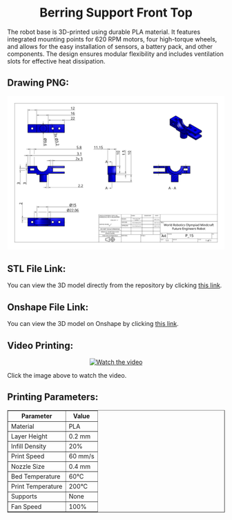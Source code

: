 <div align="center">
  <h1>Berring Support Front Top</h1>
</div>

<p>The robot base is 3D-printed using durable PLA material. It features integrated mounting points for 620 RPM motors, four high-torque wheels, and allows for the easy installation of sensors, a battery pack, and other components. The design ensures modular flexibility and includes ventilation slots for effective heat dissipation.</p>

<div align="left">
  <h2>Drawing PNG:</h2>
  <p align="center">
    <img src="https://github.com/DexterTaha/WRO-FE-2024-Mindcraft-International/blob/main/Models/%20Parts/0x07-Berring%20Support%20Front%20Top/Drawing%20Berring%20Front%20Top.png" alt="Robot Base Drawing" width="1000">
  </p>
</div>

<div align="left">
  <h2>STL File Link:</h2>
  <p>You can view the 3D model directly from the repository by clicking <a href="https://github.com/DexterTaha/WRO-FE-2024-Mindcraft-International/blob/main/Models/%20Parts/0x07-Berring%20Support%20Front%20Top/Berring%20Support%20Front%20Top.stl" target="_blank">this link</a>.</p>
</div>

<div align="left">
  <h2>Onshape File Link:</h2>
  <p>You can view the 3D model on Onshape by clicking <a href="https://cad.onshape.com/documents/1c6f1405e84d0c390333223c/w/c90b719cdc670bdbfb16a84e/e/bc36db58aa5e8f6d1aebc9fc?renderMode=0&uiState=671e310c2b083d3d38a53b07" target="_blank">this link</a>.</p>
</div>

<div align="left">
  <h2>Video Printing:</h2>
  <p align="center">
    <a href="https://www.youtube.com/watch?v=bl3os-XZJMo&list=PLf8kIvXqxCoA1BqdyIc0BufjEty1oEdxA&index=11" target="_blank">
  <img src="https://img.youtube.com/vi/bl3os-XZJMo/maxresdefault.jpg" alt="Watch the video" width="800">
    </a>
  </p>
  <p>Click the image above to watch the video.</p>
</div>

<div align="left">
  <h2>Printing Parameters:</h2>
</div>

<!-- Table for printing parameters -->
<table border="1" cellpadding="10" cellspacing="0">
  <thead>
    <tr>
      <th>Parameter</th>
      <th>Value</th>
    </tr>
  </thead>
  <tbody>
    <tr>
      <td>Material</td>
      <td>PLA</td>
    </tr>
    <tr>
      <td>Layer Height</td>
      <td>0.2 mm</td>
    </tr>
    <tr>
      <td>Infill Density</td>
      <td>20%</</td>
    </tr>
    <tr>
      <td>Print Speed</td>
      <td>60 mm/s</td>
    </tr>
    <tr>
      <td>Nozzle Size</td>
      <td>0.4 mm</td>
    </tr>
    <tr>
      <td>Bed Temperature</td>
      <td>60°C</td>
    </tr>
    <tr>
      <td>Print Temperature</td>
      <td>200°C</td>
    </tr>
    <tr>
      <td>Supports</td>
      <td>None</td>
    </tr>
    <tr>
      <td>Fan Speed</td>
      <td>100%</td>
    </tr>
  </tbody>
</table>
